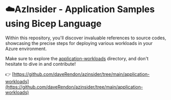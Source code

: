 # ☁️AzInsider - Application Samples using Bicep Language

Within this repository, you'll discover invaluable references to source codes, showcasing the precise steps for deploying various workloads in your Azure environment.

Make sure to explore the [application-workloads](https://github.com/daveRendon/azinsider/tree/main/application-workloads) directory, and don't hesitate to dive in and contribute!

👉 [https://github.com/daveRendon/azinsider/tree/main/application-workloads](https://github.com/daveRendon/azinsider/tree/main/application-workloads)



